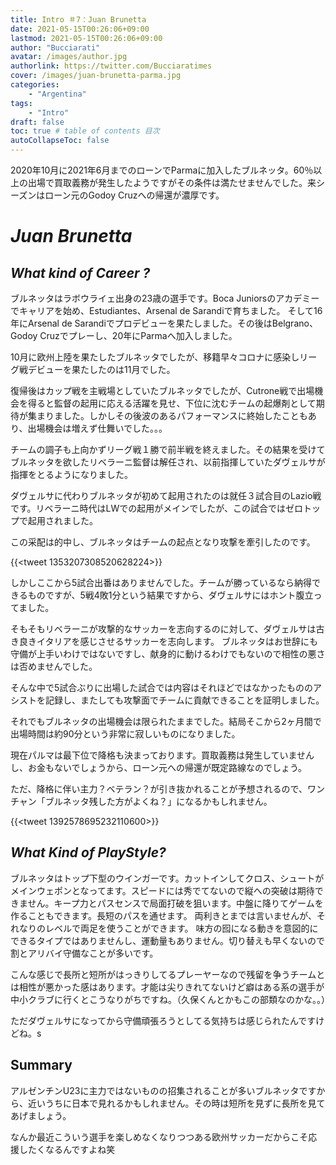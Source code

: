 ```yaml
---
title: Intro ＃7：Juan Brunetta
date: 2021-05-15T00:26:06+09:00
lastmod: 2021-05-15T00:26:06+09:00
author: "Bucciarati"
avatar: /images/author.jpg
authorlink: https://twitter.com/Bucciaratimes
cover: /images/juan-brunetta-parma.jpg
categories:
    - "Argentina"
tags: 
    - "Intro"
draft: false
toc: true # table of contents 目次
autoCollapseToc: false
---
```


2020年10月に2021年6月までのローンでParmaに加入したブルネッタ。60％以上の出場で買取義務が発生したようですがその条件は満たせませんでした。来シーズンはローン元のGodoy Cruzへの帰還が濃厚です。


# _Juan Brunetta_


## _What kind of Career ?_

ブルネッタはラボウライェ出身の23歳の選手です。Boca Juniorsのアカデミーでキャリアを始め、Estudiantes、Arsenal de Sarandiで育ちました。
そして16年にArsenal de Sarandiでプロデビューを果たしました。その後はBelgrano、Godoy Cruzでプレーし、20年にParmaへ加入しました。

10月に欧州上陸を果たしたブルネッタでしたが、移籍早々コロナに感染しリーグ戦デビューを果たしたのは11月でした。

復帰後はカップ戦を主戦場としていたブルネッタでしたが、Cutrone戦で出場機会を得ると監督の起用に応える活躍を見せ、下位に沈むチームの起爆剤として期待が集まりました。しかしその後波のあるパフォーマンスに終始したこともあり、出場機会は増えず仕舞いでした。。。

チームの調子も上向かずリーグ戦１勝で前半戦を終えました。その結果を受けてブルネッタを欲したリベラーニ監督は解任され、以前指揮していたダヴェルサが指揮をとるようになりました。

ダヴェルサに代わりブルネッタが初めて起用されたのは就任３試合目のLazio戦です。リベラーニ時代はLWでの起用がメインでしたが、この試合ではゼロトップで起用されました。

この采配は的中し、ブルネッタはチームの起点となり攻撃を牽引したのです。

{{<tweet 1353207308520628224>}}

しかしここから5試合出番はありませんでした。チームが勝っているなら納得できるものですが、5戦4敗1分という結果ですから、ダヴェルサにはホント腹立ってました。

そもそもリベラーニが攻撃的なサッカーを志向するのに対して、ダヴェルサは古き良きイタリアを感じさせるサッカーを志向します。
ブルネッタはお世辞にも守備が上手いわけではないですし、献身的に動けるわけでもないので相性の悪さは否めませんでした。

そんな中で5試合ぶりに出場した試合では内容はそれほどではなかったもののアシストを記録し、またしても攻撃面でチームに貢献できることを証明しました。

それでもブルネッタの出場機会は限られたままでした。結局そこから2ヶ月間で出場時間は約90分という非常に寂しいものになりました。

現在パルマは最下位で降格も決まっております。買取義務は発生していませんし、お金もないでしょうから、ローン元への帰還が既定路線なのでしょう。

ただ、降格に伴い主力？ベテラン？が引き抜かれることが予想されるので、ワンチャン「ブルネッタ残した方がよくね？」になるかもしれません。

{{<tweet 1392578695232110600>}}


## _What Kind of PlayStyle?_

ブルネッタはトップ下型のウインガーです。カットインしてクロス、シュートがメインウェポンとなってます。スピードには秀でてないので縦への突破は期待できません。キープ力とパスセンスで局面打破を狙います。中盤に降りてゲームを作ることもできます。長短のパスを通せます。
両利きとまでは言いませんが、それなりのレベルで両足を使うことができます。
味方の囮になる動きを意図的にできるタイプではありませんし、運動量もありません。切り替えも早くないので割とアリバイ守備なことが多いです。

こんな感じで長所と短所がはっきりしてるプレーヤーなので残留を争うチームとは相性が悪かった感はあります。才能は尖りきれてないけど癖はある系の選手が中小クラブに行くとこうなりがちですね。（久保くんとかもこの部類なのかな。。）

ただダヴェルサになってから守備頑張ろうとしてる気持ちは感じられたんですけどね。s

## Summary

アルゼンチンU23に主力ではないものの招集されることが多いブルネッタですから、近いうちに日本で見れるかもしれません。その時は短所を見ずに長所を見てあげましょう。

なんか最近こういう選手を楽しめなくなりつつある欧州サッカーだからこそ応援したくなるんですよね笑







